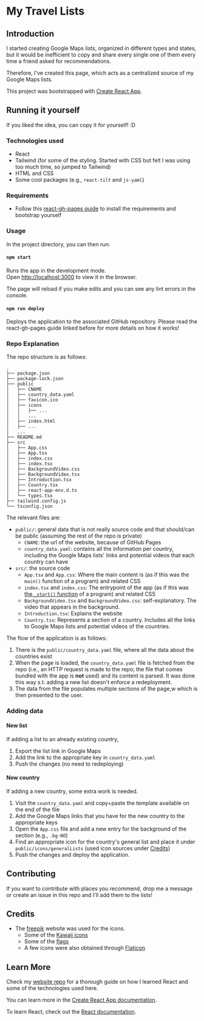 # My Travel Lists

## Introduction

I started creating Google Maps lists, organized in different types and states, but it would be inefficient to copy and share every single one of them every time a friend asked for recommendations.

Therefore, I've created this page, which acts as a centralized source of my Google Maps lists.

This project was bootstrapped with [Create React App](https://github.com/facebook/create-react-app).

## Running it yourself

If you liked the idea, you can copy it for yourself! :D

### Technologies used

- React
- Tailwind (for some of the styling. Started with CSS but felt I was using too much time, so jumped to Tailwind)
- HTML and CSS
- Some cool packages (e.g., `react-tilt` and `js-yaml`)

### Requirements

- Follow this [react-gh-pages guide](https://github.com/gitname/react-gh-pages) to install the requirements and bootstrap yourself

### Usage 

In the project directory, you can then run:

#### `npm start`

Runs the app in the development mode.\
Open [http://localhost:3000](http://localhost:3000) to view it in the browser.

The page will reload if you make edits and you can see any lint errors in the console.

#### `npm run deploy`

Deploys the application to the associated GitHub repository.
Please read the react-gh-pages guide linked before for more details on how it works!

### Repo Explanation

The repo structure is as follows:
```
.
├── package.json
├── package-lock.json
├── public
│   ├── CNAME
│   ├── country_data.yaml
│   ├── favicon.ico
│   ├── icons
│   │   ├── ...
│   │   ...
│   ├── index.html
│   ├── ...
|   ...
├── README.md
├── src
│   ├── App.css
│   ├── App.tsx
│   ├── index.css
│   ├── index.tsx
│   ├── BackgroundVideo.css
│   ├── BackgroundVideo.tsx
│   ├── Introduction.tsx
│   ├── Country.tsx
│   ├── react-app-env.d.ts
│   └── types.tsx
├── tailwind.config.js
└── tsconfig.json

```

The relevant files are:
- `public/`: general data that is not really source code and that should/can be public (assuming the rest of the repo is private)
  - `CNAME`: the url of the website, because of GitHub Pages
  - `country_data.yaml`: contains all the information per country, including the Google Maps lists' links and potential videos that each country can have
- `src/`: the source code
  - `App.tsx` and `App.css`: Where the main content is (as if this was the `main()` function of a program) and related CSS
  - `index.tsx` and `index.css`: The entrypoint of the app (as if this was [the `_start()` function](https://embeddedartistry.com/blog/2019/04/08/a-general-overview-of-what-happens-before-main/) of a program) and related CSS
  - `BackgroundVideo.tsx` and `BackgroundVideo.css`: self-explanatory. The video that appears in the background.
  - `Introduction.tsx`: Explains the website
  - `Country.tsx`: Represents a section of a country. Includes all the links to Google Maps lists and potential videos of the countries.

The flow of the application is as follows:
1. There is the `public/country_data.yaml` file, where all the data about the countries exist
2. When the page is loaded, the `country_data.yaml` file is fetched from the repo (i.e., an HTTP request is made to the repo; the file that comes bundled with the app is **not** used) and its content is parsed. It was done this way s.t. adding a new list doesn't enforce a redeployment.
3. The data from the file populates multiple sections of the page,w which is then presented to the user.

### Adding data

#### New list

If adding a list to an already existing country, 
1. Export the list link in Google Maps
2. Add the link to the appropriate key in `country_data.yaml`
3. Push the changes (no need to redeploying)

#### New country

If adding a new country, some extra work is needed.
1. Visit the `country_data.yaml` and copy+paste the template available on the end of the file
2. Add the Google Maps links that you have for the new country to the appropriate keys
3. Open the `App.css` file and add a new entry for the background of the section (e.g., `.bg-NO`)
4. Find an appropriate icon for the country's general list and place it under `public/icons/generalLists` (used icon sources under [Credits](#Credits))
5. Push the changes and deploy the application.

## Contributing

If you want to contribute with places you recommend, drop me a message or create an issue in this repo and I'll add them to the lists!

## Credits

- The [freepik](https://www.freepik.com/) website was used for the icons.
  - Some of the [Kawaii icons](https://www.freepik.com/author/freepik/icons/kawaii-lineal-color_47?query=portugal)
  - Some of the [flags](https://www.freepik.com/author/vitaly-gorbachev/icons/vitaliy-gorbachev-lineal-color_571?query=czechia)
  - A few icons were also obtained through [Flaticon](https://www.flaticon.com/free-icons/)

## Learn More

Check my [website repo](https://github.com/PedroChaps/pedrochaps.github.io) for a thorough guide on how I learned React and some of the technologies used here.

You can learn more in the [Create React App documentation](https://facebook.github.io/create-react-app/docs/getting-started).

To learn React, check out the [React documentation](https://reactjs.org/).


<!-- TODO: add margin on the end -->
<!-- TODO: blur changes when zooming in/out -->  
